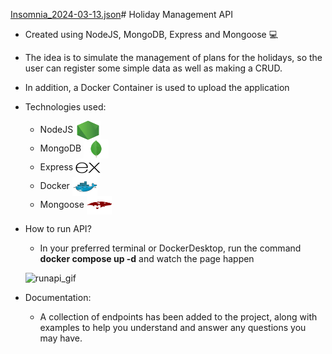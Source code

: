 [Insomnia_2024-03-13.json](https://github.com/jospneto/holiday-plans-management-api/files/14595111/Insomnia_2024-03-13.json)# Holiday Management API

* Created using NodeJS, MongoDB, Express and Mongoose :computer:
* The idea is to simulate the management of plans for the holidays, so the user can register some simple data as well as making a CRUD.
* In addition, a Docker Container is used to upload the application

* Technologies used:
  * NodeJS <img align="center" alt="JoseNeto-HTML" height="30" width="40"       src="https://raw.githubusercontent.com/devicons/devicon/master/icons/nodejs/nodejs-original.svg">
  * MongoDB <img align="center" alt="JoseNeto-HTML" height="30" width="40"       src="https://raw.githubusercontent.com/devicons/devicon/master/icons/mongodb/mongodb-original.svg">
  * Express <img align="center" alt="JoseNeto-HTML" height="30" width="40"       src="https://raw.githubusercontent.com/devicons/devicon/master/icons/express/express-original.svg">
  * Docker <img align="center" alt="JoseNeto-HTML" height="30" width="40"       src="https://raw.githubusercontent.com/devicons/devicon/master/icons/docker/docker-original.svg">
  * Mongoose <img align="center" alt="JoseNeto-HTML" height="30" width="40"       src="https://raw.githubusercontent.com/devicons/devicon/master/icons/mongoose/mongoose-original.svg">  

* How to run API?
  * In your preferred terminal or DockerDesktop, run the command <strong color="black">docker compose up -d</strong> and watch the page happen
  
  ![runapi_gif](https://github.com/jospneto/holiday-plans-management-api/assets/84688951/3c526f33-008a-4f5a-acb7-51b2f41f618f)
 
* Documentation:
  * A collection of endpoints has been added to the project, along with examples to help you understand and answer any questions you may have.  
  




 

